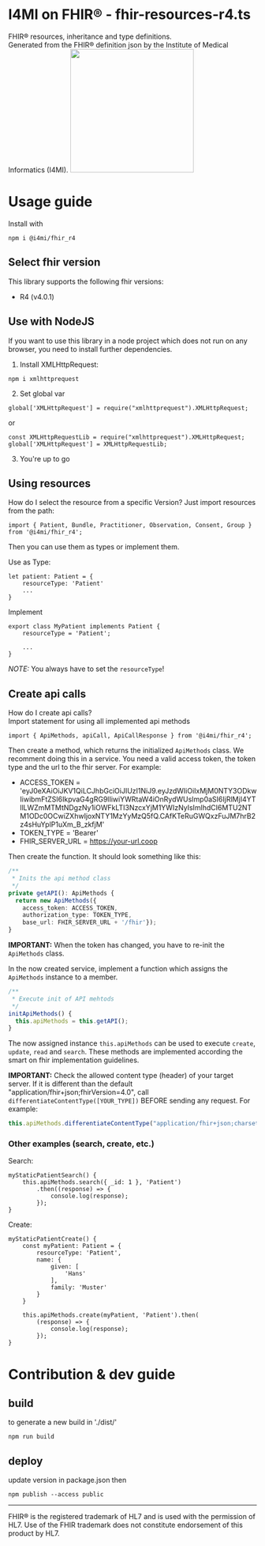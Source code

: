 # I4MI on FHIR® - fhir-resources-r4.ts
FHIR® resources, inheritance and type definitions.  
Generated from the FHIR® definition json by the Institute of Medical Informatics (I4MI). 
<img src="https://siot.net/upload/resources/bfh.png" width="250px" />


# Usage guide

Install with
```
npm i @i4mi/fhir_r4
```

## Select fhir version
This library supports the following fhir versions:
- R4 (v4.0.1)

## Use with NodeJS
If you want to use this library in a node project which does not run on any browser, you need to install further dependencies.

1. Install XMLHttpRequest:
```
npm i xmlhttprequest
```

2. Set global var
```
global['XMLHttpRequest'] = require("xmlhttprequest").XMLHttpRequest;
```
or
```
const XMLHttpRequestLib = require("xmlhttprequest").XMLHttpRequest;
global['XMLHttpRequest'] = XMLHttpRequestLib;
```

3. You're up to go

## Using resources
How do I select the resource from a specific Version?
Just import resources from the path: 
```
import { Patient, Bundle, Practitioner, Observation, Consent, Group } from '@i4mi/fhir_r4';
```

Then you can use them as types or implement them.

Use as Type:
```
let patient: Patient = {
    resourceType: 'Patient'
    ...
}
```

Implement
```
export class MyPatient implements Patient {
    resourceType = 'Patient';

    ...
}
```

_NOTE:_ You always have to set the `resourceType`!

## Create api calls
How do I create api calls?  
Import statement for using all implemented api methods  
```
import { ApiMethods, apiCall, ApiCallResponse } from '@i4mi/fhir_r4';
```

Then create a method, which returns the initialized `ApiMethods` class. We recomment doing this in a service. You need a valid access token, the token type and the url to the fhir server. For example:
- ACCESS_TOKEN = 'eyJ0eXAiOiJKV1QiLCJhbGciOiJIUzI1NiJ9.eyJzdWIiOiIxMjM0NTY3ODkwIiwibmFtZSI6IkpvaG4gRG9lIiwiYWRtaW4iOnRydWUsImp0aSI6IjRlMjI4YTllLWZmMTMtNDgzNy1iOWFkLTI3NzcxYjM1YWIzNyIsImlhdCI6MTU2NTM1ODc0OCwiZXhwIjoxNTY1MzYyMzQ5fQ.CAfKTeRuGWQxzFuJM7hrB2z4sHuYplP1uXm_B_zkfjM'
- TOKEN_TYPE = 'Bearer'
- FHIR_SERVER_URL = https://your-url.coop

Then create the function. It should look something like this:
```typescript
/**
 * Inits the api method class
 */
private getAPI(): ApiMethods {
  return new ApiMethods({
    access_token: ACCESS_TOKEN,
    authorization_type: TOKEN_TYPE,
    base_url: FHIR_SERVER_URL + '/fhir'});
}
```
__IMPORTANT:__ When the token has changed, you have to re-init the `ApiMethods` class.

In the now created service, implement a function which assigns the `ApiMethods` instance to a member.
```typescript
/**
 * Execute init of API mehtods
 */
initApiMethods() {
  this.apiMethods = this.getAPI();
}
```

The now assigned instance `this.apiMethods` can be used to execute `create`, `update`, `read` and `search`. These methods are implemented according the smart on fhir implementation guidelines.

__IMPORTANT:__ Check the allowed content type (header) of your target server. If it is different than the default "application/fhir+json;fhirVersion=4.0", call `differentiateContentType([YOUR_TYPE])` BEFORE sending any request. For example:  
```typescript
this.apiMethods.differentiateContentType("application/fhir+json;charset=utf-8");
```

### Other examples (search, create, etc.)
Search:
```
myStaticPatientSearch() {
    this.apiMethods.search({ _id: 1 }, 'Patient')
        .then((response) => {
            console.log(response);
        });
}
```
Create:
```
myStaticPatientCreate() {
    const myPatient: Patient = {
        resourceType: 'Patient',
        name: {
            given: [
                'Hans'
            ],
            family: 'Muster'
        }
    }

    this.apiMethods.create(myPatient, 'Patient').then(
        (response) => {
            console.log(response);
        });
}
```



# Contribution & dev guide

## build

to generate a new build in './dist/' 
```
npm run build
```

## deploy

update version in package.json
then
```
npm publish --access public
```

----
FHIR® is the registered trademark of HL7 and is used with the permission of HL7. Use of the FHIR trademark does not constitute endorsement of this product by HL7.